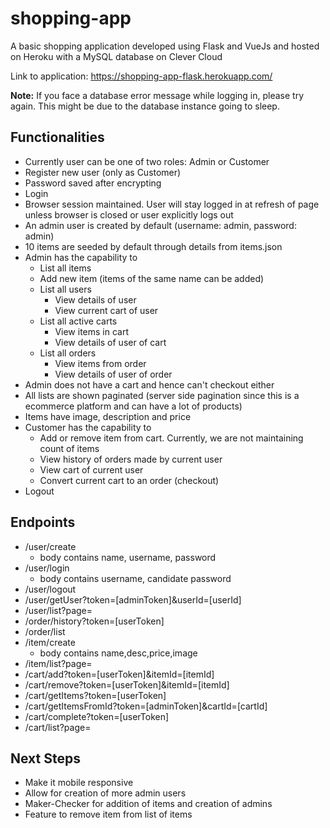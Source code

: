 # shopping-app
A basic shopping application developed using Flask and VueJs and hosted on Heroku with a MySQL database on Clever Cloud

Link to application: https://shopping-app-flask.herokuapp.com/

**Note:** If you face a database error message while logging in, please try again. This might be due to the database instance going to sleep.

## Functionalities
* Currently user can be one of two roles: Admin or Customer
* Register new user (only as Customer)
* Password saved after encrypting
* Login
* Browser session maintained. User will stay logged in at refresh of page unless browser is closed or user explicitly logs out
* An admin user is created by default (username: admin, password: admin)
* 10 items are seeded by default through details from items.json
* Admin has the capability to
  * List all items
  * Add new item (items of the same name can be added)
  * List all users
    * View details of user
    * View current cart of user
  * List all active carts
    * View items in cart
    * View details of user of cart
  * List all orders
    * View items from order
    * View details of user of order
* Admin does not have a cart and hence can't checkout either
* All lists are shown paginated (server side pagination since this is a ecommerce platform and can have a lot of products)
* Items have image, description and price
* Customer has the capability to
  * Add or remove item from cart. Currently, we are not maintaining count of items
  * View history of orders made by current user
  * View cart of current user
  * Convert current cart to an order (checkout)
* Logout 

## Endpoints
* /user/create
  * body contains name, username, password 
* /user/login
  * body contains username, candidate password 
* /user/logout
* /user/getUser?token=[adminToken]&userId=[userId]
* /user/list?page=
* /order/history?token=[userToken]
* /order/list
* /item/create
  * body contains name,desc,price,image
* /item/list?page=
* /cart/add?token=[userToken]&itemId=[itemId]
* /cart/remove?token=[userToken]&itemId=[itemId]
* /cart/getItems?token=[userToken]
* /cart/getItemsFromId?token=[adminToken]&cartId=[cartId]
* /cart/complete?token=[userToken]
* /cart/list?page=

## Next Steps
* Make it mobile responsive
* Allow for creation of more admin users
* Maker-Checker for addition of items and creation of admins
* Feature to remove item from list of items
